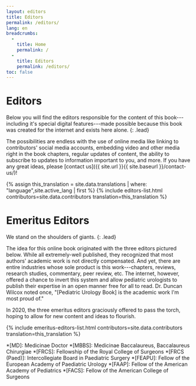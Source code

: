 ```yaml
---
layout: editors
title: Editors
permalink: /editors/
lang: en
breadcrumbs:
  - 
    title: Home
    permalink: /
  - 
    title: Editors
    permalink: /editors/
toc: false
---
```


# Editors

Below you will find the editors responsible for the content of this book---including it's special digital features---made possible because this book was created for the internet and exists here alone.
{: .lead}

The possibilities are endless with the use of online media like linking to contributors' social media accounts, embedding video and other media right in the book chapters, regular updates of content, the ability to subscribe to updates to information important to you, and more. If you have any great ideas, please [contact us]({{ site.url }}{{ site.baseurl }}/contact-us/)!

{% assign this_translation = site.data.translations | where: "language",site.active_lang | first %}
{% include editors-list.html contributors=site.data.contributors translation=this_translation %}

# Emeritus Editors

We stand on the shoulders of giants.
{: .lead}

The idea for this online book originated with the three editors pictured below. While all extremely-well published, they recognized that most authors' academic work is not directly compensated. And yet, there are entire industries whose sole product is this work---chapters, reviews, research studies, commentary, peer review, etc. The internet, however, offered a chance to invert this system and allow pediatric urologists to publish their expertise in an open manner free for all to read. Dr. Duncan Wilcox noted once, "[Pediatric Urology Book] is the academic work I'm most proud of."

In 2020, the three emeritus editors graciously offered to pass the torch, hoping to allow for new content and ideas to flourish.

{% include emeritus-editors-list.html contributors=site.data.contributors translation=this_translation %}

*[MD]: Medicinae Doctor
*[MBBS]: Medicinae Baccalaureus, Baccalaureus Chirurgiae
*[FRCS]: Fellowship of the Royal College of Surgeons
*[FRCS (Paed)]: Intercollegiate Board in Paediatric Surgery
*[FEAPU]: Fellow of the European Academy of Paediatric Urology
*[FAAP]: Fellow of the American Academy of Pediatrics
*[FACS]: Fellow of the American College of Surgeons